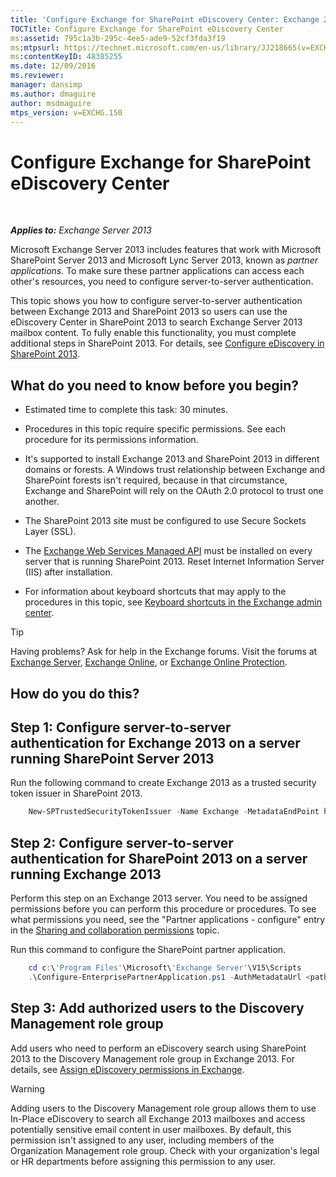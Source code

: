 ```yaml
---
title: 'Configure Exchange for SharePoint eDiscovery Center: Exchange 2013 Help'
TOCTitle: Configure Exchange for SharePoint eDiscovery Center
ms:assetid: 795c1a3b-295c-4ee5-ade9-52cf3fda3f19
ms:mtpsurl: https://technet.microsoft.com/en-us/library/JJ218665(v=EXCHG.150)
ms:contentKeyID: 48385255
ms.date: 12/09/2016
ms.reviewer: 
manager: dansimp
ms.author: dmaguire
author: msdmaguire
mtps_version: v=EXCHG.150
---
```


# Configure Exchange for SharePoint eDiscovery Center

 

_**Applies to:** Exchange Server 2013_

Microsoft Exchange Server 2013 includes features that work with Microsoft SharePoint Server 2013 and Microsoft Lync Server 2013, known as *partner applications*. To make sure these partner applications can access each other's resources, you need to configure server-to-server authentication.

This topic shows you how to configure server-to-server authentication between Exchange 2013 and SharePoint 2013 so users can use the eDiscovery Center in SharePoint 2013 to search Exchange Server 2013 mailbox content. To fully enable this functionality, you must complete additional steps in SharePoint 2013. For details, see [Configure eDiscovery in SharePoint 2013](https://go.microsoft.com/fwlink/?linkid=257727).

## What do you need to know before you begin?

  - Estimated time to complete this task: 30 minutes.

  - Procedures in this topic require specific permissions. See each procedure for its permissions information.

  - It's supported to install Exchange 2013 and SharePoint 2013 in different domains or forests. A Windows trust relationship between Exchange and SharePoint forests isn't required, because in that circumstance, Exchange and SharePoint will rely on the OAuth 2.0 protocol to trust one another.

  - The SharePoint 2013 site must be configured to use Secure Sockets Layer (SSL).

  - The [Exchange Web Services Managed API](https://go.microsoft.com/fwlink/?linkid=257726) must be installed on every server that is running SharePoint 2013. Reset Internet Information Server (IIS) after installation.

  - For information about keyboard shortcuts that may apply to the procedures in this topic, see [Keyboard shortcuts in the Exchange admin center](keyboard-shortcuts-in-the-exchange-admin-center-2013-help.md).

> [!TIP]
> Having problems? Ask for help in the Exchange forums. Visit the forums at <A href="https://go.microsoft.com/fwlink/p/?linkid=60612">Exchange Server</A>, <A href="https://go.microsoft.com/fwlink/p/?linkid=267542">Exchange Online</A>, or <A href="https://go.microsoft.com/fwlink/p/?linkid=285351">Exchange Online Protection</A>.

## How do you do this?

## Step 1: Configure server-to-server authentication for Exchange 2013 on a server running SharePoint Server 2013

Run the following command to create Exchange 2013 as a trusted security token issuer in SharePoint 2013.

```powershell
    New-SPTrustedSecurityTokenIssuer -Name Exchange -MetadataEndPoint https://<Exchange Server Name or FQDN>/autodiscover/metadata/json/1
```

## Step 2: Configure server-to-server authentication for SharePoint 2013 on a server running Exchange 2013

Perform this step on an Exchange 2013 server. You need to be assigned permissions before you can perform this procedure or procedures. To see what permissions you need, see the "Partner applications - configure" entry in the [Sharing and collaboration permissions](sharing-and-collaboration-permissions-exchange-2013-help.md) topic.

Run this command to configure the SharePoint partner application.

```powershell
    cd c:\'Program Files'\Microsoft\'Exchange Server'\V15\Scripts
    .\Configure-EnterprisePartnerApplication.ps1 -AuthMetadataUrl <path to SharePoint AuthMetadataUrl> -ApplicationType SharePoint
```

## Step 3: Add authorized users to the Discovery Management role group

Add users who need to perform an eDiscovery search using SharePoint 2013 to the Discovery Management role group in Exchange 2013. For details, see [Assign eDiscovery permissions in Exchange](https://docs.microsoft.com/en-us/exchange/security-and-compliance/in-place-ediscovery/assign-ediscovery-permissions).

> [!WARNING]
> Adding users to the Discovery Management role group allows them to use In-Place eDiscovery to search all Exchange 2013 mailboxes and access potentially sensitive email content in user mailboxes. By default, this permission isn't assigned to any user, including members of the Organization Management role group. Check with your organization's legal or HR departments before assigning this permission to any user.
